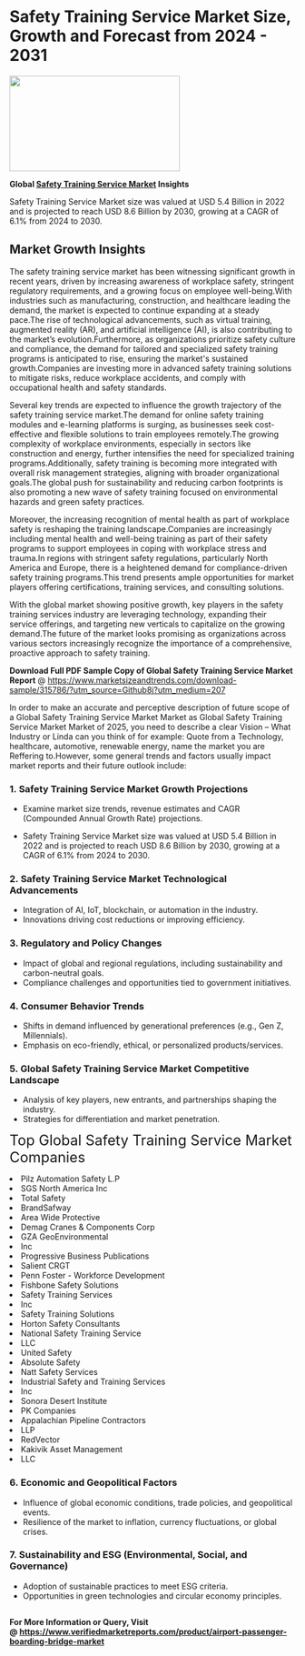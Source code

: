 <H1>Safety Training Service Market Size, Growth and Forecast from 2024 - 2031</H1><img class="aligncenter size-medium wp-image-584254" src="https://thirdeyenews.in/wp-content/uploads/2024/09/Global-Market-Research-300x168.jpeg" alt="" width="300" height="168" /><p><strong>Global&nbsp;<a href="https://www.marketsizeandtrends.com/download-sample/315786/?utm_source=Github8j?utm_medium=207">Safety Training Service Market</a> Insights</strong></p><p>Safety Training Service Market size was valued at USD 5.4 Billion in 2022 and is projected to reach USD 8.6 Billion by 2030, growing at a CAGR of 6.1% from 2024 to 2030.</p><p><h2>Market Growth Insights</h2> <p>The safety training service market has been witnessing significant growth in recent years, driven by increasing awareness of workplace safety, stringent regulatory requirements, and a growing focus on employee well-being.With industries such as manufacturing, construction, and healthcare leading the demand, the market is expected to continue expanding at a steady pace.The rise of technological advancements, such as virtual training, augmented reality (AR), and artificial intelligence (AI), is also contributing to the market’s evolution.Furthermore, as organizations prioritize safety culture and compliance, the demand for tailored and specialized safety training programs is anticipated to rise, ensuring the market's sustained growth.Companies are investing more in advanced safety training solutions to mitigate risks, reduce workplace accidents, and comply with occupational health and safety standards.</p> <p>Several key trends are expected to influence the growth trajectory of the safety training service market.The demand for online safety training modules and e-learning platforms is surging, as businesses seek cost-effective and flexible solutions to train employees remotely.The growing complexity of workplace environments, especially in sectors like construction and energy, further intensifies the need for specialized training programs.Additionally, safety training is becoming more integrated with overall risk management strategies, aligning with broader organizational goals.The global push for sustainability and reducing carbon footprints is also promoting a new wave of safety training focused on environmental hazards and green safety practices.</p> <p>Moreover, the increasing recognition of mental health as part of workplace safety is reshaping the training landscape.Companies are increasingly including mental health and well-being training as part of their safety programs to support employees in coping with workplace stress and trauma.In regions with stringent safety regulations, particularly North America and Europe, there is a heightened demand for compliance-driven safety training programs.This trend presents ample opportunities for market players offering certifications, training services, and consulting solutions.</p> <p>With the global market showing positive growth, key players in the safety training services industry are leveraging technology, expanding their service offerings, and targeting new verticals to capitalize on the growing demand.The future of the market looks promising as organizations across various sectors increasingly recognize the importance of a comprehensive, proactive approach to safety training.</p> <p><span class=""><strong>Download Full PDF Sample Copy of Global Safety Training Service Market Report</strong> @ <a href="https://www.marketsizeandtrends.com/download-sample/315786/?utm_source=Github8j?utm_medium=207" target="_blank">https://www.marketsizeandtrends.com/download-sample/315786/?utm_source=Github8j?utm_medium=207</a></span></p><p>In order to make an accurate and perceptive description of future scope of a Global&nbsp;Safety Training Service Market Market as Global&nbsp;Safety Training Service Market Market of 2025, you need to describe a clear Vision &ndash; What Industry or Linda can you think of for example: Quote from a Technology, healthcare, automotive, renewable energy, name the market you are Reffering to.However, some general trends and factors usually impact market reports and their future outlook include:</p><h3>1.&nbsp;<strong>Safety Training Service Market Growth Projections</strong></h3><ul><li>Examine market size trends, revenue estimates and CAGR (Compounded Annual Growth Rate) projections.</li><li><p>Safety Training Service Market size was valued at USD 5.4 Billion in 2022 and is projected to reach USD 8.6 Billion by 2030, growing at a CAGR of 6.1% from 2024 to 2030.</p></li></ul><h3>2.&nbsp;<strong>Safety Training Service Market Technological Advancements</strong></h3><ul><li>Integration of AI, IoT, blockchain, or automation in the industry.</li><li>Innovations driving cost reductions or improving efficiency.</li></ul><h3>3.&nbsp;<strong>Regulatory and Policy Changes</strong></h3><ul><li>Impact of global and regional regulations, including sustainability and carbon-neutral goals.</li><li>Compliance challenges and opportunities tied to government initiatives.</li></ul><h3>4.&nbsp;<strong>Consumer Behavior Trends</strong></h3><ul><li>Shifts in demand influenced by generational preferences (e.g., Gen Z, Millennials).</li><li>Emphasis on eco-friendly, ethical, or personalized products/services.</li></ul><h3>5.&nbsp;<strong>Global Safety Training Service Market Competitive Landscape</strong></h3><ul><li>Analysis of key players, new entrants, and partnerships shaping the industry.</li><li>Strategies for differentiation and market penetration.</li></ul><p data-pm-slice="1 1 []"><span style="color: inherit; font-family: inherit; font-size: 25px;">Top Global Safety Training Service Market Companies</span></p><div class="" data-test-id=""><p><li>Pilz Automation Safety L.P</li><li> SGS North America Inc</li><li> Total Safety</li><li> BrandSafway</li><li> Area Wide Protective</li><li> Demag Cranes & Components Corp</li><li> GZA GeoEnvironmental</li><li> Inc</li><li> Progressive Business Publications</li><li> Salient CRGT</li><li> Penn Foster - Workforce Development</li><li> Fishbone Safety Solutions</li><li> Safety Training Services</li><li> Inc</li><li> Safety Training Solutions</li><li> Horton Safety Consultants</li><li> National Safety Training Service</li><li> LLC</li><li> United Safety</li><li> Absolute Safety</li><li> Natt Safety Services</li><li> Industrial Safety and Training Services</li><li> Inc</li><li> Sonora Desert Institute</li><li> PK Companies</li><li> Appalachian Pipeline Contractors</li><li> LLP</li><li> RedVector</li><li> Kakivik Asset Management</li><li> LLC</li></p></div><h3>6.&nbsp;<strong>Economic and Geopolitical Factors</strong></h3><ul><li>Influence of global economic conditions, trade policies, and geopolitical events.</li><li>Resilience of the market to inflation, currency fluctuations, or global crises.</li></ul><h3>7.&nbsp;<strong>Sustainability and ESG (Environmental, Social, and Governance)</strong></h3><ul><li>Adoption of sustainable practices to meet ESG criteria.</li><li>Opportunities in green technologies and circular economy principles.</li></ul><h2><strong style="font-size: 14px;">For More Information or Query, Visit @&nbsp;</strong><a style="background-color: #ffffff; font-size: 14px;" href="https://www.marketsizeandtrends.com/report/safety-training-service-market/" target="_blank">https://www.verifiedmarketreports.com/product/airport-passenger-boarding-bridge-market</a></h2>